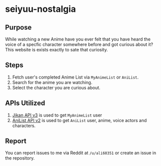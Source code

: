 # seiyuu-nostalgia

## Purpose

While watching a new Anime have you ever felt that you have heard the voice of a specfic character
somewhere before and got curious about it? This website is exists exactly to sate that curiosity.

## Steps

1. Fetch user's completed Anime List via `MyAnimeList` or `AniList`.
2. Search for the anime you are watching.
3. Select the character you are curious about.

## APIs Utilized

1. [Jikan API v3](https://jikan.moe/) is used to get `MyAnimeList` user
2. [AniList API v2](https://anilist.gitbook.io/anilist-apiv2-docs/) is used to get `AniList` user, anime, voice actors and characters.

## Report

You can report issues to me via Reddit at `/u/ali60351` or create an issue in the repository.